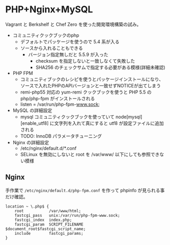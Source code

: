 PHP+Nginx+MySQL
===============


Vagrant と Berkshelf と Chef Zero を使った開発環境構築の試み。

- コミュニティクックブックのphp
  - デフォルトでパッケージを使うので 5.4 系が入る
  - ソースから入れることもできる
    - バージョン指定無しだと 5.5.9 が入った
      - checksum を指定しないと一致しなくて失敗した
      - SHA256 のチェックサムで指定する必要がある模様(詳細未確認)
- PHP FPM
  - コミュニティブックのレシピを使うとパッケージインストールになり、ソースで入れたPHPのAPIバージョンと一致せずNOTICEが出てしまう
  - remi-php55 対応の yum-remi クックブックを使うと PHP 5.5 の php/php-fpm がインストールされる
  - listen = /var/run/php-fpm-www.sock;
- MySQL の詳細設定
  - mysql コミュニティクックブックを使っていて node[mysql][enable_utf8] に文字列を入れて真にすると utf8 が設定ファイルに追加される
  - TODO: InnoDB パラメータチューニング
- Nginx の詳細設定
  - /etc/nginx/default.d/*.conf
  - SELinux を無効にしないと root を /var/www/ 以下にしても参照できない模様

## Nginx ##

手作業で `/etc/nginx/default.d/php-fpm.conf` を作って phpinfo が見られる事だけ確認。
```
location ~ \.php$ {
    root           /var/www/html;
    fastcgi_pass   unix:/var/run/php-fpm-www.sock;
    fastcgi_index  index.php;
    fastcgi_param  SCRIPT_FILENAME  $document_root$fastcgi_script_name;
    include        fastcgi_params;
}
```
